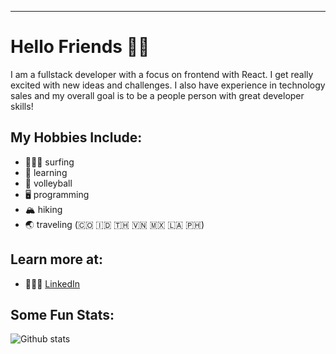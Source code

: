 ---
# Hello Friends 👋🏻

I am a fullstack developer with a focus on frontend with React. I get really excited with new ideas and challenges. I also have experience in technology sales and my overall goal is to be a people person with great developer skills! 

## My Hobbies Include: 
 - 🏄🏼‍♂️ surfing 
 - 🧠 learning
 - 🏐 volleyball
 - 🖥 programming 
 - 🏔 hiking 
 - 🌏 traveling (🇨🇴 🇮🇩 🇹🇭 🇻🇳 🇲🇽 🇱🇦 🇵🇭)
 

## Learn more at: 
 - 🙎🏼‍♂️ [LinkedIn](https://www.linkedin.com/in/mhiggie/)

## Some Fun Stats: 
![Github stats](https://github-readme-stats.vercel.app/api?username=matthewhiggins415)

